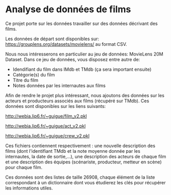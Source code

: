 # Analyse de données de films

Ce projet porte sur les données travailler sur des données décrivant des films.

Les données de départ sont disponibles sur: https://grouplens.org/datasets/movielens/ au format CSV.

Nous nous intéresserons en particulier au jeu de données: MovieLens 20M Dataset. Dans ce jeu de données, vous disposez entre autre de:

- Idendifiant du film dans IMdb et TMdb (ça sera important ensuite)
- Catégorie(s) du film
- Titre du film
- Notes données par les internautes aux films

Afin de rendre le projet plus intéressant, nous ajoutons des données sur les acteurs et producteurs associés aux films (récupéré sur TMdb). Ces données sont disponibles sur les liens suivants:

http://webia.lip6.fr/~guigue/film_v2.pkl

http://webia.lip6.fr/~guigue/act_v2.pkl

http://webia.lip6.fr/~guigue/crew_v2.pkl

Ces fichiers contiennent respectivement : une nouvelle description des films (dont l'identifiant TMdb et la note moyenne donnée par les internautes, la date de sortie,...), une description des acteurs de chaque film et une description des équipes (scénariste, producteur, metteur en scène) pour chaque film.

Ces données sont des listes de taille 26908, chaque élément de la liste correspondant à un dictionnaire dont vous étudierez les clés pour récupérer les informations utiles.
